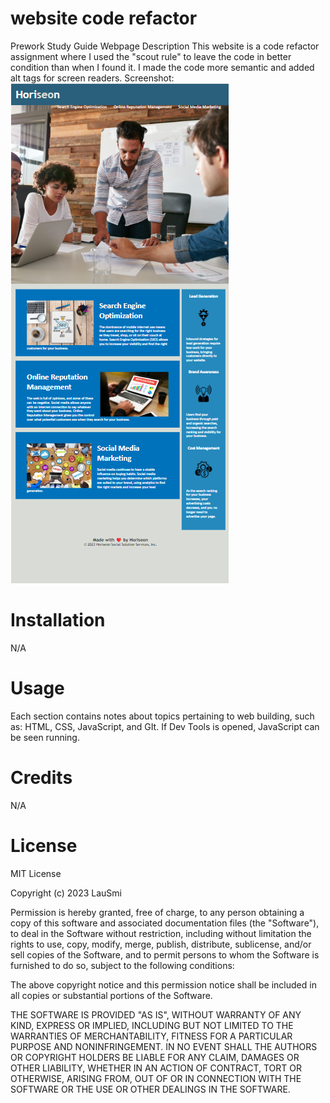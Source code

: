 # website code refactor
Prework Study Guide Webpage
Description
This website is a code refactor assignment where I used the "scout rule" to leave the code in better condition than when I found it. I made the code more semantic and added alt tags for screen readers. 
Screenshot:
![Screenshot of the Horiseon webpage](./assets/images/horiseon.png)

# Installation
N/A

# Usage
Each section contains notes about topics pertaining to web building, such as: HTML, CSS, JavaScript, and GIt. If Dev Tools is opened, JavaScript can be seen running.

# Credits
N/A

# License
MIT License

Copyright (c) 2023 LauSmi

Permission is hereby granted, free of charge, to any person obtaining a copy of this software and associated documentation files (the "Software"), to deal in the Software without restriction, including without limitation the rights to use, copy, modify, merge, publish, distribute, sublicense, and/or sell copies of the Software, and to permit persons to whom the Software is furnished to do so, subject to the following conditions:

The above copyright notice and this permission notice shall be included in all copies or substantial portions of the Software.

THE SOFTWARE IS PROVIDED "AS IS", WITHOUT WARRANTY OF ANY KIND, EXPRESS OR IMPLIED, INCLUDING BUT NOT LIMITED TO THE WARRANTIES OF MERCHANTABILITY, FITNESS FOR A PARTICULAR PURPOSE AND NONINFRINGEMENT. IN NO EVENT SHALL THE AUTHORS OR COPYRIGHT HOLDERS BE LIABLE FOR ANY CLAIM, DAMAGES OR OTHER LIABILITY, WHETHER IN AN ACTION OF CONTRACT, TORT OR OTHERWISE, ARISING FROM, OUT OF OR IN CONNECTION WITH THE SOFTWARE OR THE USE OR OTHER DEALINGS IN THE SOFTWARE.